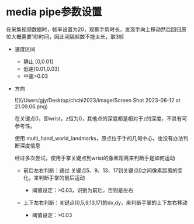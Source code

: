 # media pipe参数设置

在采集视频数据时，帧率设置为20，观察手势时长，发现手向上移动然后回归原位大概需要1秒时间，因此间隔帧数不能太长，取3帧

- 速度区间
  - 静止 [0,0.01]
  - 低速[0.01,0.03]
  - 中速>0.03
  
- 方向
  
  ![](/Users/gjy/Desktop/chchi2023/image/Screen Shot 2023-06-12 at 21.09.06.png)
  
  在关键点0，即wrist，z恒为0，其他点的深度都是相对于z的深度，不具有可参考性。
  
  使用 multi_hand_world_landmarks，原点位于手的几何中心，也没有办法判断深度信息
  
  经过多次尝试，使用手掌关键点到wrist的像素距离来判断手是如何运动
  
  - 前后左右判断：通过 关键点5、9、13、17到关键点0之间像素距离的变化，来判断手掌的前后运动
    - 阈值设定：>0.03，识别为前后，否则是左右	
  
  - 上下左右判断：关键点(0,5,9,13,17)的dx,dy，来判断手掌的上下左右移动
    - 阈值设定：>0.03